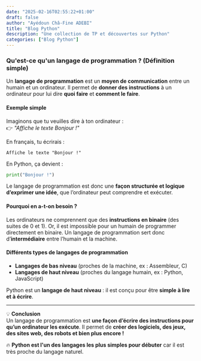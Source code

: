 ```yaml
---
date: "2025-02-16T02:55:22+01:00"
draft: false
author: "Ayédoun Châ-Fine ADEBI"
title: "Blog Python"
description: "Une collection de TP et découvertes sur Python"
categories: ["Blog Python"]
---
```


### **Qu'est-ce qu'un langage de programmation ? (Définition simple)**

Un **langage de programmation** est un **moyen de communication** entre un humain et un ordinateur. Il permet de **donner des instructions** à un ordinateur pour lui dire **quoi faire** et **comment le faire**.

#### **Exemple simple**

Imaginons que tu veuilles dire à ton ordinateur :  
👉 _"Affiche le texte Bonjour !"_

En français, tu écrirais :

```
Affiche le texte "Bonjour !"
```

En Python, ça devient :

```python
print("Bonjour !")
```

Le langage de programmation est donc une **façon structurée et logique d’exprimer une idée**, que l’ordinateur peut comprendre et exécuter.

#### **Pourquoi en a-t-on besoin ?**

Les ordinateurs ne comprennent que des **instructions en binaire** (des suites de 0 et 1). Or, il est impossible pour un humain de programmer directement en binaire. Un langage de programmation sert donc d’**intermédiaire** entre l’humain et la machine.

#### **Différents types de langages de programmation**

- **Langages de bas niveau** (proches de la machine, ex : Assembleur, C)
- **Langages de haut niveau** (proches du langage humain, ex : Python, JavaScript)

Python est un **langage de haut niveau** : il est conçu pour être **simple à lire et à écrire**.

---

💡 **Conclusion**  
Un langage de programmation est **une façon d’écrire des instructions pour qu’un ordinateur les exécute**. Il permet de **créer des logiciels, des jeux, des sites web, des robots et bien plus encore !**

🔥 **Python est l'un des langages les plus simples pour débuter** car il est très proche du langage naturel.

